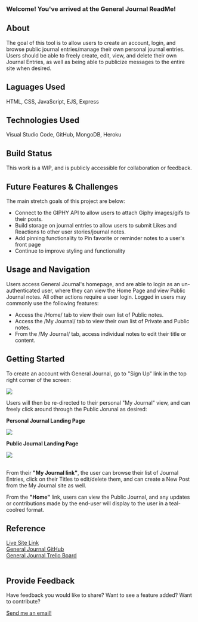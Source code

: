 <h3>Welcome! You've arrived at the General Journal ReadMe!</h3>
<h2>About</h2>
<p>The goal of this tool is to allow users to create an account, login, and browse public journal entries/manage their own personal journal entries. Users should be able to freely create, edit, view, and delete their own Journal Entries, as well as being able to publicize messages to the entire site when desired.
<h2>Laguages Used</h2>
<p>HTML, CSS, JavaScript, EJS, Express</p>
<h2>Technologies Used</h2>
<p>Visual Studio Code, GitHub, MongoDB, Heroku</p>
<h2>Build Status</h2>
<p>This work is a WIP, and is publicly accessible for collaboration or feedback. </p>
<h2>Future Features & Challenges</h2>
<p>The main stretch goals of this project are below:</p>
<ul>
<li>Connect to the GIPHY API to allow users to attach Giphy images/gifs to their posts.</li>
<li>Build storage on journal entries to allow users to submit Likes and Reactions to other user stories/journal notes.</li>
<li>Add pinning functionality to Pin favorite or reminder notes to a user's front page</li>
<li>Continue to improve styling and functionality</li>
</ul>
<h2>Usage and Navigation</h2>
<p>Users access General Journal's homepage, and are able to login as an un-authenticated user, where they can view the Home Page and view Public Journal notes. All other actions require a user login. Logged in users may commonly use the following features:</p>
<ul>
<li>Access the /Home/ tab to view their own list of Public notes.</li>
<li>Access the /My Journal/ tab to view their own list of Private and Public notes.</li>
<li>From the /My Journal/ tab, access individual notes to edit their title or content.</li>
</ul>
<h2>Getting Started</h2>
<p>To create an account with General Journal, go to "Sign Up" link in the top right corner of the screen:</p>
<div class="picture-flex"><img src="http://imgur.com/HyMDL9I.png" class="pics"></div>
<p>Users will then be re-directed to their personal "My Journal" view, and can freely click around through the Public Jorunal as desired:</p>
<p><strong>Personal Journal Landing Page</strong></p>
<div class="picture-flex"><img src="https://i.imgur.com/wPIxd7E.png" class="pics"></div>
<p><strong>Public Journal Landing Page</strong></p>
<div class="picture-flex"><img src="http://imgur.com/mLx8s9R.png" class="pics"></div>
<br>
<p>From their <strong>"My Journal link"</strong>, the user can browse their list of Journal Entries, click on their Titles to edit/delete them, and can create a New Post from the My Journal site as well.</p>
<p>From the <strong>"Home"</strong> link, users can view the Public Journal, and any updates or contributions made by the end-user will display to the user in a teal-coolred format.</p>
<h2>Reference</h2>
<a href="https://general-journal.herokuapp.com/">Live Site Link</a><br>
<a href="https://github.com/nickdavis1018/general-journal">General Journal GitHub</a><br>
<a href="https://trello.com/b/NOQi8o0L/general-journal-development">General Journal Trello Board</a><br><br>
<h2>Provide Feedback</h2>
<p>Have feedback you would like to share? Want to see a feature added? Want to contribute?</p>

<a href = "mailto: nickdavis1018@gmail.com">Send me an email!</a><br></div>